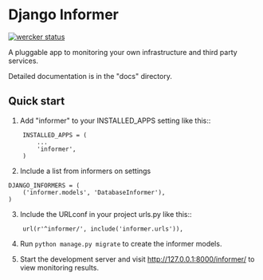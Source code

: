 # Django Informer

[![wercker status](https://app.wercker.com/status/0d5743ef22b8fe14d2929ec4d987ef0d/s "wercker status")](https://app.wercker.com/project/bykey/0d5743ef22b8fe14d2929ec4d987ef0d)

A pluggable app to monitoring your own infrastructure and third party services.

Detailed documentation is in the "docs" directory.

## Quick start

1. Add "informer" to your INSTALLED_APPS setting like this::

```
    INSTALLED_APPS = (
        ...
        'informer',
    )
```

2. Include a list from informers on settings

```
DJANGO_INFORMERS = (
    ('informer.models', 'DatabaseInformer'),
)
```

3. Include the URLconf in your project urls.py like this::

```
    url(r'^informer/', include('informer.urls')),
```

4. Run ```python manage.py migrate``` to create the informer models.

5. Start the development server and visit http://127.0.0.1:8000/informer/ to view monitoring results.
